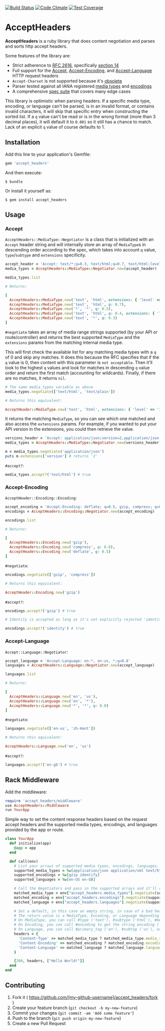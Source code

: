 [![Build Status](https://travis-ci.org/kamui/accept_headers.png)](https://travis-ci.org/kamui/accept_headers)
[![Code Climate](https://codeclimate.com/github/kamui/accept_headers/badges/gpa.svg)](https://codeclimate.com/github/kamui/accept_headers)
[![Test Coverage](https://codeclimate.com/github/kamui/accept_headers/badges/coverage.svg)](https://codeclimate.com/github/kamui/accept_headers)

# AcceptHeaders

**AcceptHeaders** is a ruby library that does content negotiation and parses and sorts http accept headers.

Some features of the library are:

  * Strict adherence to [RFC 2616][rfc], specifically [section 14][rfc-sec14]
  * Full support for the [Accept][rfc-sec14-1], [Accept-Encoding][rfc-sec14-3],
    and [Accept-Language][rfc-sec14-4] HTTP request headers
  * `Accept-Charset` is not supported because it's [obsolete](https://developer.mozilla.org/en-US/docs/Web/HTTP/Content_negotiation#The_Accept-Charset.3A_header)
  * Parser tested against all IANA registered [media types][iana-media-types] and [encodings][iana-encodings]
  * A comprehensive [spec suite][spec] that covers many edge cases

This library is optimistic when parsing headers. If a specific media type, encoding, or language can't be parsed, is in an invalid format, or contains invalid characters, it will skip that specific entry when constructing the sorted list. If a `q` value can't be read or is in the wrong format (more than 3 decimal places), it will default it to `0.001` so it still has a chance to match. Lack of an explicit `q` value of course defaults to 1.

[rfc]: http://www.w3.org/Protocols/rfc2616/rfc2616.html
[rfc-sec14]: http://www.w3.org/Protocols/rfc2616/rfc2616-sec14.html
[rfc-sec14-1]: http://www.w3.org/Protocols/rfc2616/rfc2616-sec14.html#sec14.1
[rfc-sec14-3]: http://www.w3.org/Protocols/rfc2616/rfc2616-sec14.html#sec14.3
[rfc-sec14-4]: http://www.w3.org/Protocols/rfc2616/rfc2616-sec14.html#sec14.4
[iana-media-types]: https://www.iana.org/assignments/media-types/media-types.xhtml
[iana-encodings]: https://www.iana.org/assignments/http-parameters/http-parameters.xml#content-coding
[spec]: http://github.com/kamui/accept_headers/tree/master/spec/

## Installation

Add this line to your application's Gemfile:

```ruby
gem 'accept_headers'
```

And then execute:

    $ bundle

Or install it yourself as:

    $ gem install accept_headers

## Usage

### Accept

`AcceptHeaders::MediaType::Negotiator` is a class that is initialized with an `Accept` header string and will internally store an array of `MediaType`s in descending order according to the spec, which takes into account `q` value, `type`/`subtype` and `extensions` specificity.

```ruby
accept_header = 'Accept: text/*;q=0.3, text/html;q=0.7, text/html;level=1, text/html;level=2;q=0.4, */*;q=0.5'
media_types = AcceptHeaders::MediaType::Negotiator.new(accept_header)

media_types.list

# Returns:

[
  AcceptHeaders::MediaType.new('text', 'html', extensions: { 'level' => '1' }),
  AcceptHeaders::MediaType.new('text', 'html', q: 0.7),
  AcceptHeaders::MediaType.new('*', '*', q: 0.5),
  AcceptHeaders::MediaType.new('text', 'html', q: 0.4, extensions: { 'level' => '2' }),
  AcceptHeaders::MediaType.new('text', '*', q: 0.3)
]
```

`#negotiate` takes an array of media range strings supported (by your API or route/controller) and returns the best supported `MediaType` and the `extensions` params from the matching internal media type.

This will first check the available list for any matching media types with a `q` of 0 and skip any matches. It does this because the RFC specifies that if the `q` value is 0, then content with this parameter is `not acceptable`. Then it'll look to the highest `q` values and look for matches in descending `q` value order and return the first match (accounting for wildcards). Finally, if there are no matches, it returns `nil`.

```ruby
# The same media_types variable as above
media_types.negotiate(['text/html', 'text/plain'])

# Returns this equivalent:

AcceptHeader::MediaType.new('text', 'html', extensions: { 'level' => '1' })
```

It returns the matching `MediaType`, so you can see which one matched and also access the `extensions` params. For example, if you wanted to put your API version in the extensions, you could then retrieve the value.

```ruby
versions_header = 'Accept: application/json;version=2,application/json;version=1;q=0.8'
media_types = AcceptHeaders::MediaType::Negotiator.new(versions_header)

m = media_types.negotiate('application/json')
puts m.extensions['version'] # returns '2'
```

`#accept?`:

```ruby
media_types.accept?('text/html') # true
```

### Accept-Encoding

`AcceptHeader::Encoding::Encoding`:

```ruby
accept_encoding = 'Accept-Encoding: deflate; q=0.5, gzip, compress; q=0.8, identity'
encodings = AcceptHeaders::Encoding::Negotiator.new(accept_encoding)

encodings.list

# Returns:

[
  AcceptHeaders::Encoding.new('gzip'),
  AcceptHeaders::Encoding.new('compress', q: 0.8),
  AcceptHeaders::Encoding.new('deflate', q: 0.5)
]
```

`#negotiate`:

```ruby
encodings.negotiate(['gzip', 'compress'])

# Returns this equivalent:

AcceptHeader::Encoding.new('gzip')
```

`#accept?`:

```ruby
encodings.accept?('gzip') # true

# Identity is accepted as long as it's not explicitly rejected 'identity;q=0'

encodings.accept?('identity') # true
```

### Accept-Language

`Accept::Language::Negotiator`:

```ruby
accept_language = 'Accept-Language: en-*, en-us, *;q=0.8'
languages = AcceptHeaders::Language::Negotiator.new(accept_language)

languages.list

# Returns:

[
  AcceptHeaders::Language.new('en', 'us'),
  AcceptHeaders::Language.new('en', '*'),
  AcceptHeaders::Language.new('*', '*', q: 0.8)
]
```

`#negotiate`:

```ruby
languages.negotiate(['en-us', 'zh-Hant'])

# Returns this equivalent:

AcceptHeaders::Language.new('en', 'us')
```

`#accept?`:

```ruby
languages.accept?('en-gb') # true
```

## Rack Middleware

Add the middleware:

```ruby
require 'accept_headers/middleware'
use AcceptHeaders::Middleware
run YourApp
```

Simple way to set the content response headers based on the request accept headers and the supported media types, encodings, and languages provided by the app or route.

```ruby
class YourApp
  def initialize(app)
    @app = app
  end

  def call(env)
    # List your arrays of supported media types, encodings, languages. This can be global or per route/controller
    supported_media_types = %w[application/json application/xml text/html text/plain]
    supported_encodings = %w[gzip identify]
    supported_languages = %w[en-US en-GB]

    # Call the Negotiators and pass in the supported arrays and it'll return the best match
    matched_media_type = env["accept_headers.media_types"].negotiate(supported_media_types)
    matched_encoding = env["accept_headers.encodings"].negotiate(supported_encodings)
    matched_language = env["accept_headers.languages"].negotiate(supported_languages)

    # Set a default, in this case an empty string, in case of a bad header that cannot be parsed
    # The return value is a MediaType, Encoding, or Language depending on the case:
    # On MediaType, you can call #type ('text'), #subtype ('html'), #media_range ('text/html') to get the stringified parts
    # On Encoding, you can call #encoding to get the string encoding ('gzip')
    # On Language, you can call #primary_tag ('en'), #subtag ('us'), or #language_tag ('en-us')
    headers = {
      'Content-Type' => matched_media_type ? matched_media_type.media_range : '',
      'Content-Encoding' => matched_encoding ? matched_encoding.encoding : '',
      'Content-Language' => matched_language ? matched_language.language_tag : '',
    }

    [200, headers, ["Hello World!"]]
  end
end
```

## Contributing

1. Fork it ( https://github.com/[my-github-username]/accept_headers/fork )
2. Create your feature branch (`git checkout -b my-new-feature`)
3. Commit your changes (`git commit -am 'Add some feature'`)
4. Push to the branch (`git push origin my-new-feature`)
5. Create a new Pull Request
